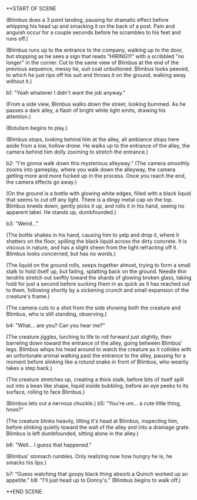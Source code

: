 **START OF SCENE

(Blimbus does a 3 point landing, pausing for dramatic effect before whipping his head up and smacking it on the back of a post. Pain and anguish occur for a couple seconds before he scrambles to his feet and runs off.)

(Blimbus runs up to the entrance to the company, walking up to the door, but stopping as he sees a sign that reads "HIRING!!!" with a scribbled "no longer" in the corner. Cut to the same view of Blimbus at the end of the previous sequence, messy tie, suit coat unbuttoned. Blimbus looks peeved, to which he just rips off his suit and throws it on the ground, walking away without it.)

b1: "Yeah whatever I didn't want the job anyway."

(From a side view, Blimbus walks down the street, looking bummed. As he passes a dark alley, a flash of bright white light emits, drawing his attention.)

(Botulism begins to play.)

(Blimbus stops, looking behind him at the alley, all ambiance stops here aside from a low, hollow drone. He walks up to the entrance of the alley, the camera behind him dolly zooming to stretch the entrance.)

b2: "I'm gonna walk down this mysterious alleyway." (The camera smoothly zooms into gameplay, where you walk down the alleyway, the camera getting more and more fucked up in the process. Once you reach the end, the camera effects go away.)

(On the ground is a bottle with glowing white edges, filled with a black liquid that seems to cut off any light. There is a dingy metal cap on the top. Blimbus kneels down, gently picks it up, and rolls it in his hand, seeing no apparent label. He stands up, dumbfounded.)

b3: "Weird..."

(The bottle shakes in his hand, causing him to yelp and drop it, where it shatters on the floor, spilling the black liquid across the dirty concrete. It is viscous in nature, and has a slight sheen from the light refracting off it. Blimbus looks concerned, but has no words.)

(The liquid on the ground rolls, seeps together almost, trying to form a small stalk to hold itself up, but failing, splatting back on the ground. Needle thin tendrils stretch out swiftly toward the shards of glowing broken glass, taking hold for just a second before sucking them in as quick as it has reached out to them, following shortly by a sickening crunch and small expansion of the creature's frame.)

(The camera cuts to a shot from the side showing both the creature and Blimbus, who is still standing, observing.)

b4: "What... are you? Can you hear me?"

(The creature jiggles, lurching to life to roll forward just slightly, then barreling down toward the entrance of the alley, going between Blimbus' legs. Blimbus whips his head around to watch the creature as it collides with an unfortunate animal walking past the entrance to the alley, pausing for a moment before slinking like a rotund snake in front of Blimbus, who wearily takes a step back.)

(The creature stretches up, creating a thick stalk, before bits of itself spill out into a bean like shape, liquid inside bubbling, before an eye peeks to its surface, rolling to face Blimbus.)

(Blimbus lets out a nervous chuckle.) b5: "You're um... a cute little thing, hmm?"

(The creature blinks heavily, tilting it's head at Blimbus, inspecting him, before slinking quietly toward the wall of the alley and into a drainage grate. Blimbus is left dumbfounded, sitting alone in the alley.)

b6: "Well... I guess that happened." 

(Blimbus' stomach rumbles. Only realizing now how hungry he is, he smacks his lips.)

b7: "Guess watching that goopy black thing absorb a Quinch worked up an appetite."
b8: "I'll just head up to Donny's." (Blimbus begins to walk off.)

**END SCENE



